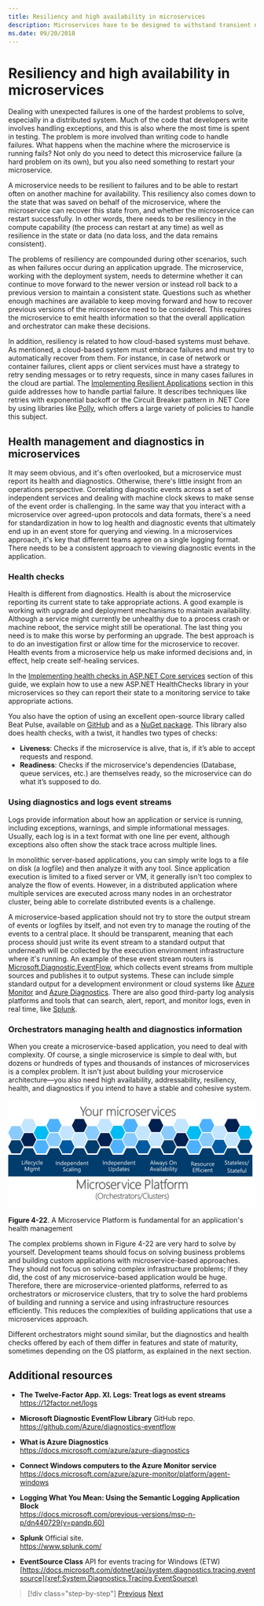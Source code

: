 ```yaml
---
title: Resiliency and high availability in microservices
description: Microservices have to be designed to withstand transient network and dependencies failures they must be resilient to achieve high availability.
ms.date: 09/20/2018
---
```

# Resiliency and high availability in microservices

Dealing with unexpected failures is one of the hardest problems to solve, especially in a distributed system. Much of the code that developers write involves handling exceptions, and this is also where the most time is spent in testing. The problem is more involved than writing code to handle failures. What happens when the machine where the microservice is running fails? Not only do you need to detect this microservice failure (a hard problem on its own), but you also need something to restart your microservice.

A microservice needs to be resilient to failures and to be able to restart often on another machine for availability. This resiliency also comes down to the state that was saved on behalf of the microservice, where the microservice can recover this state from, and whether the microservice can restart successfully. In other words, there needs to be resiliency in the compute capability (the process can restart at any time) as well as resilience in the state or data (no data loss, and the data remains consistent).

The problems of resiliency are compounded during other scenarios, such as when failures occur during an application upgrade. The microservice, working with the deployment system, needs to determine whether it can continue to move forward to the newer version or instead roll back to a previous version to maintain a consistent state. Questions such as whether enough machines are available to keep moving forward and how to recover previous versions of the microservice need to be considered. This requires the microservice to emit health information so that the overall application and orchestrator can make these decisions.

In addition, resiliency is related to how cloud-based systems must behave. As mentioned, a cloud-based system must embrace failures and must try to automatically recover from them. For instance, in case of network or container failures, client apps or client services must have a strategy to retry sending messages or to retry requests, since in many cases failures in the cloud are partial. The [Implementing Resilient Applications](../implement-resilient-applications/index.md) section in this guide addresses how to handle partial failure. It describes techniques like retries with exponential backoff or the Circuit Breaker pattern in .NET Core by using libraries like [Polly](https://github.com/App-vNext/Polly), which offers a large variety of policies to handle this subject.

## Health management and diagnostics in microservices

It may seem obvious, and it's often overlooked, but a microservice must report its health and diagnostics. Otherwise, there's little insight from an operations perspective. Correlating diagnostic events across a set of independent services and dealing with machine clock skews to make sense of the event order is challenging. In the same way that you interact with a microservice over agreed-upon protocols and data formats, there's a need for standardization in how to log health and diagnostic events that ultimately end up in an event store for querying and viewing. In a microservices approach, it's key that different teams agree on a single logging format. There needs to be a consistent approach to viewing diagnostic events in the application.

### Health checks

Health is different from diagnostics. Health is about the microservice reporting its current state to take appropriate actions. A good example is working with upgrade and deployment mechanisms to maintain availability. Although a service might currently be unhealthy due to a process crash or machine reboot, the service might still be operational. The last thing you need is to make this worse by performing an upgrade. The best approach is to do an investigation first or allow time for the microservice to recover. Health events from a microservice help us make informed decisions and, in effect, help create self-healing services.

In the [Implementing health checks in ASP.NET Core services](../implement-resilient-applications/monitor-app-health.md#implement-health-checks-in-aspnet-core-services) section of this guide, we explain how to use a new ASP.NET HealthChecks library in your microservices so they can report their state to a monitoring service to take appropriate actions.

You also have the option of using an excellent open-source library called Beat Pulse, available on [GitHub](https://github.com/Xabaril/BeatPulse) and as a [NuGet package](https://www.nuget.org/packages/BeatPulse/). This library also does health checks, with a twist, it handles two types of checks:

- **Liveness**: Checks if the microservice is alive, that is, if it’s able to accept requests and respond.
- **Readiness**: Checks if the microservice's dependencies (Database, queue services, etc.) are themselves ready, so the microservice can do what it’s supposed to do.

### Using diagnostics and logs event streams

Logs provide information about how an application or service is running, including exceptions, warnings, and simple informational messages. Usually, each log is in a text format with one line per event, although exceptions also often show the stack trace across multiple lines.

In monolithic server-based applications, you can simply write logs to a file on disk (a logfile) and then analyze it with any tool. Since application execution is limited to a fixed server or VM, it generally isn't too complex to analyze the flow of events. However, in a distributed application where multiple services are executed across many nodes in an orchestrator cluster, being able to correlate distributed events is a challenge.

A microservice-based application should not try to store the output stream of events or logfiles by itself, and not even try to manage the routing of the events to a central place. It should be transparent, meaning that each process should just write its event stream to a standard output that underneath will be collected by the execution environment infrastructure where it's running. An example of these event stream routers is [Microsoft.Diagnostic.EventFlow](https://github.com/Azure/diagnostics-eventflow), which collects event streams from multiple sources and publishes it to output systems. These can include simple standard output for a development environment or cloud systems like [Azure Monitor](https://azure.microsoft.com/services/monitor//) and [Azure Diagnostics](https://docs.microsoft.com/azure/azure-monitor/platform/diagnostics-extension-overview). There are also good third-party log analysis platforms and tools that can search, alert, report, and monitor logs, even in real time, like [Splunk](https://www.splunk.com/goto/Splunk_Log_Management?ac=ga_usa_log_analysis_phrase_Mar17&_kk=logs%20analysis&gclid=CNzkzIrex9MCFYGHfgodW5YOtA).

### Orchestrators managing health and diagnostics information

When you create a microservice-based application, you need to deal with complexity. Of course, a single microservice is simple to deal with, but dozens or hundreds of types and thousands of instances of microservices is a complex problem. It isn't just about building your microservice architecture—you also need high availability, addressability, resiliency, health, and diagnostics if you intend to have a stable and cohesive system.

![Diagram of clusters supplying a support platform for microservices.](./media/resilient-high-availability-microservices/microservice-platform.png)

**Figure 4-22**. A Microservice Platform is fundamental for an application's health management

The complex problems shown in Figure 4-22 are very hard to solve by yourself. Development teams should focus on solving business problems and building custom applications with microservice-based approaches. They should not focus on solving complex infrastructure problems; if they did, the cost of any microservice-based application would be huge. Therefore, there are microservice-oriented platforms, referred to as orchestrators or microservice clusters, that try to solve the hard problems of building and running a service and using infrastructure resources efficiently. This reduces the complexities of building applications that use a microservices approach.

Different orchestrators might sound similar, but the diagnostics and health checks offered by each of them differ in features and state of maturity, sometimes depending on the OS platform, as explained in the next section.

## Additional resources

- **The Twelve-Factor App. XI. Logs: Treat logs as event streams** \
  <https://12factor.net/logs>

- **Microsoft Diagnostic EventFlow Library** GitHub repo. \
  <https://github.com/Azure/diagnostics-eventflow>

- **What is Azure Diagnostics** \
  <https://docs.microsoft.com/azure/azure-diagnostics>

- **Connect Windows computers to the Azure Monitor service** \
  <https://docs.microsoft.com/azure/azure-monitor/platform/agent-windows>

- **Logging What You Mean: Using the Semantic Logging Application Block** \
  <https://docs.microsoft.com/previous-versions/msp-n-p/dn440729(v=pandp.60)>

- **Splunk** Official site. \
  <https://www.splunk.com/>

- **EventSource Class** API for events tracing for Windows (ETW) \
  [https://docs.microsoft.com/dotnet/api/system.diagnostics.tracing.eventsource](xref:System.Diagnostics.Tracing.EventSource)

>[!div class="step-by-step"]
>[Previous](microservice-based-composite-ui-shape-layout.md)
>[Next](scalable-available-multi-container-microservice-applications.md)
